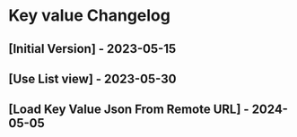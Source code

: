 # Key value Changelog

## [Initial Version] - 2023-05-15

## [Use List view] - 2023-05-30

## [Load Key Value Json From Remote URL] - 2024-05-05
